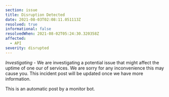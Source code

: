 ```yaml
---
section: issue
title: Disruption Detected
date: 2021-08-03T02:08:11.051113Z
resolved: true
informational: false
resolvedWhen: 2021-08-02T05:24:30.320358Z
affected:
  - API
severity: disrupted
---
```

*Investigating* - We are investigating a potential issue that might affect the uptime of one our of services. We are sorry for any inconvenience this may cause you. This incident post will be updated once we have more information.

This is an automatic post by a monitor bot.
        
